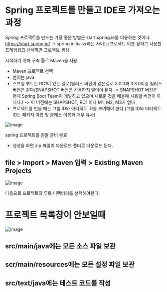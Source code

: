 # Spring 프로젝트를 만들고 IDE로 가져오는 과정

Spring 프로젝트를 만드는 가장 좋은 방법은 start.spring.io를 이용하는 것이다.
https://start.spring.io/ -> spring initializr라는 사이트(프로젝트 이름 정하고 사용할 프레임워크 선택하면 프로젝트 생성

시작하기 위해 구축 툴로 Maven을 사용
- Maven 프로젝트 선택
- 언어는 java
- 스프링 부트는 RC1이 있는 걸로(릴리스 버전이 같은걸로 3.0.0과 3.3.0이랑 릴리스 버전은 같다/SNAPSHOT 버전은 사용하지 말아야 된다 -> SNAPSHOT 버전은 현재 Spring Boot Team이 개발하고 있으며 새로운 것을 배울때 사용할 버전이 아니다.)
-> 이 버전에는 SHAPSHOT, RC1 이나 M1, M2, M3가 없다
- 프로젝트를 만들 때는 그룹 ID와 아티팩트 ID를 부여해야 한다.(그룹 ID와 아티팩트 ID는 패키지 이름 및 클래스 이름과 매우 유사)

![image](https://github.com/kdahun/udemy_javaSpringBoot_Fullstack/assets/101082485/e6c33da4-f017-43e9-bea4-3153553a09c6)

spring 프로젝트를 만들 준비 완료

- 생성을 하면 zip 파일이 다운로드 폴더로 다운로드 된다.

## file > Import > Maven 입력 > Existing Maven Projects
![image](https://github.com/kdahun/udemy_javaSpringBoot_Fullstack/assets/101082485/69f9dae8-4d9c-407d-af4b-7224534c0e0e)

다음으로 프로젝트의 루트 디렉터리를 선택해야한다.

# 프로젝트 목록창이 안보일때
![image](https://github.com/kdahun/udemy_javaSpringBoot_Fullstack/assets/101082485/d5258ebc-1a2f-445c-aa40-45e1dbace11c)

## src/main/java에는 모든 소스 파일 보관
## scr/main/resources에는 모든 설정 파일 보관
## src/text/java에는 테스트 코드를 작성
